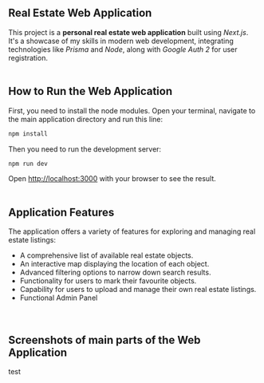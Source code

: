 ## Real Estate Web Application

<p>This project is a <strong>personal real estate web application</strong> built using <em>Next.js</em>. It's a showcase of my skills in modern web development, integrating technologies like <em>Prisma</em> and <em>Node</em>, along with <em>Google Auth 2</em> for user registration.<br><br></p>


## How to Run the Web Application

First, you need to install the node modules. Open your terminal, navigate to the main application directory and run this line:

```bash
npm install
```

Then you need to run the development server:

```bash
npm run dev
```

Open [http://localhost:3000](http://localhost:3000) with your browser to see the result.<span><br><br></span>


## Application Features

<p>The application offers a variety of features for exploring and managing real estate listings:</p>
<ul>
    <li>A comprehensive list of available real estate objects.</li>
    <li>An interactive map displaying the location of each object.</li>
    <li>Advanced filtering options to narrow down search results.</li>
    <li>Functionality for users to mark their favourite objects.</li>
    <li>Capability for users to upload and manage their own real estate listings.</li>
    <li>Functional Admin Panel</li>
    <br><br>
</ul>

## Screenshots of main parts of the Web Application

test


